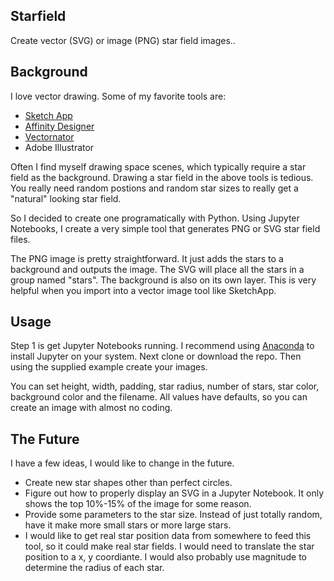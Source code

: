 ## Starfield
Create vector (SVG) or image (PNG) star field images.. 

## Background
I love vector drawing. Some of my favorite tools are:

* [Sketch App](https://www.sketch.com)
* [Affinity Designer](https://affinity.serif.com/en-us/designer/)
* [Vectornator](https://vectornator.io)
* Adobe Illustrator

Often I find myself drawing space scenes, which typically require a star field as the background. Drawing a star field in the above tools is tedious. You really need random postions and random star sizes to really get a "natural" looking star field. 

So I decided to create one programatically with Python. Using Jupyter Notebooks, I create a very simple tool that generates PNG or SVG star field files. 

The PNG image is pretty straightforward. It just adds the stars to a background and outputs the image. The SVG will place all the stars in a group named "stars". The background is also on its own layer. This is very helpful when you import into a vector image tool like SketchApp. 

## Usage
Step 1 is get Jupyter Notebooks running. I recommend using [Anaconda](https://www.anaconda.com/distribution/) to install Jupyter on your system. Next clone or download the repo. Then using the supplied example create your images. 

You can set height, width, padding, star radius, number of stars, star color, background color and the filename.  All values have defaults, so you can create an image with almost no coding. 

## The Future
I have a few ideas, I would like to change in the future.

* Create new star shapes other than perfect circles.
* Figure out how to properly display an SVG in a Jupyter Notebook. It only shows the top 10%-15% of the image for some reason.
* Provide some parameters to the star size. Instead of just totally random, have it make more small stars or more large stars.
* I would like to get real star position data from somewhere to feed this tool, so it could make real star fields. I would need to translate the star position to a x, y coordiante. I would also probably use magnitude to determine the radius of each star. 
